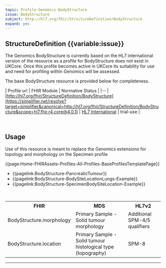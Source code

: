 ```yaml
---
topic: Profile-Genomics-BodyStructure
issue: BodyStructure
subject: http://hl7.org/fhir/StructureDefinition/BodyStructure
expand: yes
---
```



## StructureDefinition {{variable:issue}}

The Genomics BodyStructure is currently based on the HL7 international version of the resource as a profile for BodyStructure does not exist in UKCore. Once this profile becomes active in UKCore its suitability for use and need for profiling within Genomics will be assessed. 

The base BodyStructure resource is provided below for completeness.

| Profile url | FHIR Module | Normative Status |
|--
| [http://hl7.org/fhir/StructureDefinition/BodyStructure](https://simplifier.net/resolve?target=simplifier&canonical=http://hl7.org/fhir/StructureDefinition/BodyStructure&scope=hl7.fhir.r4.core@4.0.1) | [HL7 International]() | trial-use |

<br> 
<h2 id='non-fql-header'>Usage</h2>
Use of this resource is meant to replace the Genomics extensions for topology and morphology on the Specimen profile
</br>

{{page:Home-FHIRAssets-Profiles-All-Profiles-BaseProfilesTemplatePage}}
<br>
<div id="Examples" class="tabcontent">
    <ul>
    <li>
     {{pagelink:BodyStructure-PancreaticTumour}} </li>
    <li>
     {{pagelink:BodyStructure-BodySiteLocationLungs-Example}}
    </li>
    <li>
     {{pagelink:BodyStructure-SpecimenBodySiteLocation-Example}}
    </li>
    </ul>
</div>

<div id="Mappings" class="tabcontent">
            <br>
               <table class="assets">
                    <tr><th>FHIR</th><th>MDS</th><th>HL7v2</th></tr>
                    <tr><td>BodyStructure.morphology</td><td>Primary Sample - Solid tumour morphology</td><td>Additional SPM-4/5 qualifiers</td></tr>
                    <tr><td>BodyStructure.location</td><td>Primary Sample - Solid tumour histological type (topography)</td><td>SPM-8</td></tr>
                </table>
</div>

---